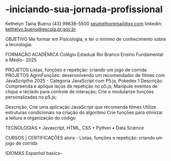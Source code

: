 # -iniciando-sua-jornada-profissional
Kethelyn Taina Bueno
(43) 99636-5500 
seumelhoremail@xx.com
linkedin: kethelyn.bueno@escola.pr.gov.br


OBJETIVO
Me formar em Pisicologia, e ter o minimo de conhecimento sobre a tecnologia.

FORMAÇÃO ACADÊMICA
Colégio Estadual Rio Branco Ensino Fundamental e Médio- 2025


PROJETOS Listas, funções e repetição: criando um jogo de corrida
PROJETOS AgrinFunções: desenvolvendo um recomendador de filmes com JavaScriptho 2025 - Categoria JavaScript com P5.js,
Pokedex 1
Descrição Compreenda e aplique laços de repetição no p5.js;
Manipule eventos de clique e teclado para controle de interação;
Crie e modularize funções personalizadas no p5.js;

Descrição, Crie uma aplicação JavaScript que recomenda filmes
Utilize estruturas condicionais na criação do algoritmo
Crie funções para otimizar a leitura e organização do código


TECNOLOGIAS
    • Javascript, HTML, CSS
    • Python
    • Data Science



CURSOS | CERTIFICAÇÕES 
alura - Listas, funções e repetição: criando um jogo de corrida


IDIOMAS
Espanhol basico- 
